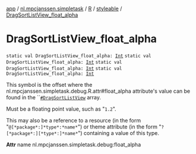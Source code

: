 [app](../../../index.md) / [nl.mpcjanssen.simpletask](../../index.md) / [R](../index.md) / [styleable](index.md) / [DragSortListView_float_alpha](.)

# DragSortListView_float_alpha

`static val DragSortListView_float_alpha: `[`Int`](https://kotlinlang.org/api/latest/jvm/stdlib/kotlin/-int/index.html)
`static val DragSortListView_float_alpha: `[`Int`](https://kotlinlang.org/api/latest/jvm/stdlib/kotlin/-int/index.html)
`static val DragSortListView_float_alpha: `[`Int`](https://kotlinlang.org/api/latest/jvm/stdlib/kotlin/-int/index.html)
`static val DragSortListView_float_alpha: `[`Int`](https://kotlinlang.org/api/latest/jvm/stdlib/kotlin/-int/index.html)

This symbol is the offset where the nl.mpcjanssen.simpletask.debug.R.attr#float_alpha attribute's value can be found in the ``[`#DragSortListView`](-drag-sort-list-view.md) array.

Must be a floating point value, such as "`1.2`".

This may also be a reference to a resource (in the form "`@[*package*:]*type*:*name*`") or theme attribute (in the form "`?[*package*:][*type*:]*name*`") containing a value of this type.

**Attr**
name nl.mpcjanssen.simpletask.debug:float_alpha

